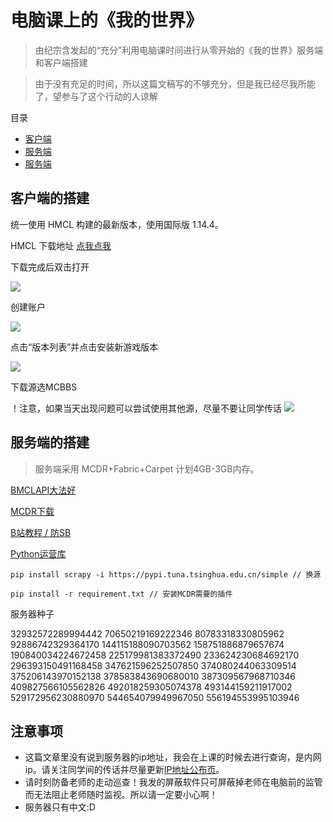 # 电脑课上的《我的世界》

>由纪宗含发起的“充分”利用电脑课时间进行从零开始的《我的世界》服务端和客户端搭建

>由于没有充足的时间，所以这篇文稿写的不够充分，但是我已经尽我所能了，望参与了这个行动的人谅解

目录
- [客户端](#客户端的搭建)
- [服务端](#服务端的搭建)
- [服务端](#注意事项)

## 客户端的搭建

统一使用 HMCL 构建的最新版本，使用国际版 1.14.4。

HMCL 下载地址 [点我点我](./files/HMCL.jar)

下载完成后双击打开

![](https://cdn.jsdelivr.net/gh/Nofated095/computer-class-mc@master/assets/client/step1.png)

创建账户

![](https://cdn.jsdelivr.net/gh/Nofated095/computer-class-mc@master/assets/client/step2.png)

点击“版本列表”并点击安装新游戏版本

![](https://cdn.jsdelivr.net/gh/Nofated095/computer-class-mc@master/assets/client/step3.png)

下载源选MCBBS

！注意，如果当天出现问题可以尝试使用其他源，尽量不要让同学传话
![](https://cdn.jsdelivr.net/gh/Nofated095/computer-class-mc@master/assets/client/step4.jpg)


## 服务端的搭建

>服务端采用 MCDR+Fabric+Carpet 计划4GB-3GB内存。

[BMCLAPI大法好](https://bmclapidoc.bangbang93.com/)

[MCDR下载](https://github.com/Fallen-Breath/MCDReforged/releases)

[B站教程 / 防SB](https://www.bilibili.com/video/BV1ye411x7Vb)

[Python运营库](./files/python-3.8.5-amd64.exe)



    pip install scrapy -i https://pypi.tuna.tsinghua.edu.cn/simple // 换源

    pip install -r requirement.txt // 安装MCDR需要的插件

服务器种子

32932572289994442
70650219169222346
80783318330805962
92886742329364170
144115188090703562
158751886879657674
190840034224672458
225179981383372490
233624230684692170
296393150491168458
347621596252507850
374080244063309514
375206143970152138
378583843690680010
387309567968710346
409827566105562826
492018259305074378
493144159211917002
529172956230880970
544654079949967050
556194553995103946

## 注意事项

- 这篇文章里没有说到服务器的ip地址，我会在上课的时候去进行查询，是内网ip。请关注同学间的传话并尽量更新[IP地址公布页](./ip.md)。
- 请时刻防备老师的走动巡查！我发的屏蔽软件只可屏蔽掉老师在电脑前的监管而无法阻止老师随时监视。所以请一定要小心啊！
- 服务器只有中文:D